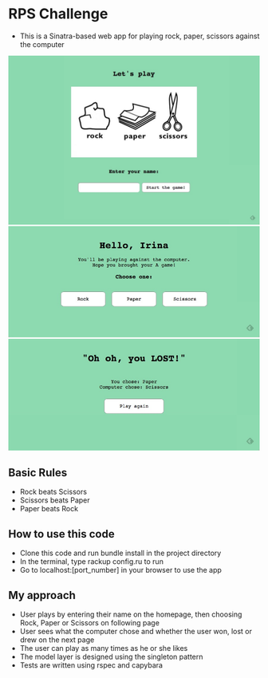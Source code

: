 # RPS Challenge

- This is a Sinatra-based web app for playing rock, paper, scissors against the computer

![index](/public/images/index_screenshot.jpg)
![game](/public/images/game_screenshot.jpg)
![end](/public/images/game_end.jpg)

## Basic Rules

- Rock beats Scissors
- Scissors beats Paper
- Paper beats Rock

## How to use this code

- Clone this code and run bundle install in the project directory
- In the terminal, type rackup config.ru to run
- Go to localhost:[port_number] in your browser to use the app

## My approach

- User plays by entering their name on the homepage, then choosing Rock, Paper or Scissors on following page
- User sees what the computer chose and whether the user won, lost or drew on the next page
- The user can play as many times as he or she likes
- The model layer is designed using the singleton pattern
- Tests are written using rspec and capybara

